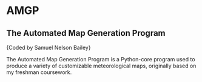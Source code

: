 # AMGP
## The Automated Map Generation Program
{Coded by Samuel Nelson Bailey}

The Automated Map Generation Program is a Python-core program used to produce a variety of customizable meteorological maps, originally based on my freshman coursework.
